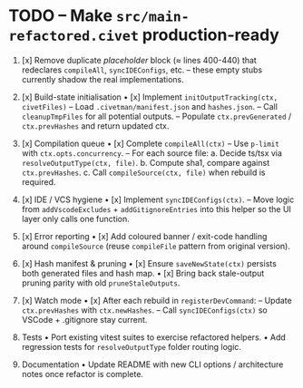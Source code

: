 # TODO – Make `src/main-refactored.civet` production-ready

1. [x] Remove duplicate *placeholder* block (≈ lines 400-440) that redeclares `compileAll`, `syncIDEConfigs`, etc. – these empty stubs currently shadow the real implementations.

2. [x] Build-state initialisation
   • [x] Implement `initOutputTracking(ctx, civetFiles)`
     – Load `.civetman/manifest.json` and `hashes.json`.
     – Call `cleanupTmpFiles` for all potential outputs.
     – Populate `ctx.prevGenerated` / `ctx.prevHashes` and return updated ctx.

3. [x] Compilation queue
   • [x] Complete `compileAll(ctx)`
     – Use `p-limit` with `ctx.opts.concurrency`.
     – For each source file:
         a. Decide ts/tsx via `resolveOutputType(ctx, file)`.
         b. Compute sha1, compare against `ctx.prevHashes`.
         c. Call `compileSource(ctx, file)` when rebuild is required.

4. [x] IDE / VCS hygiene
   • [x] Implement `syncIDEConfigs(ctx)`.
     – Move logic from `addVscodeExcludes` + `addGitignoreEntries` into this helper so the UI layer only calls one function.

5. [x] Error reporting
   • [x] Add coloured banner / exit-code handling around `compileSource` (reuse `compileFile` pattern from original version).

6. [x] Hash manifest & pruning
   • [x] Ensure `saveNewState(ctx)` persists both generated files and hash map.
   • [x] Bring back stale-output pruning parity with old `pruneStaleOutputs`.

7. [x] Watch mode
   • [x] After each rebuild in `registerDevCommand`:
       – Update `ctx.prevHashes` with `ctx.newHashes`.
       – Call `syncIDEConfigs(ctx)` so VSCode + .gitignore stay current.

8. Tests
   • Port existing vitest suites to exercise refactored helpers.
   • Add regression tests for `resolveOutputType` folder routing logic.

9. Documentation
   • Update README with new CLI options / architecture notes once refactor is complete.
